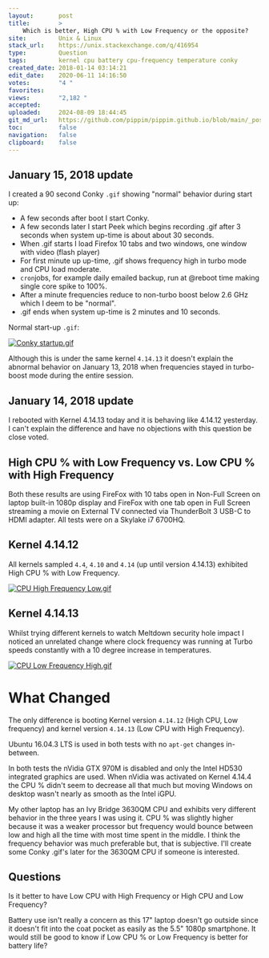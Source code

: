 ```yaml
---
layout:       post
title:        >
    Which is better, High CPU % with Low Frequency or the opposite?
site:         Unix & Linux
stack_url:    https://unix.stackexchange.com/q/416954
type:         Question
tags:         kernel cpu battery cpu-frequency temperature conky
created_date: 2018-01-14 03:14:21
edit_date:    2020-06-11 14:16:50
votes:        "4 "
favorites:    
views:        "2,182 "
accepted:     
uploaded:     2024-08-09 18:44:45
git_md_url:   https://github.com/pippim/pippim.github.io/blob/main/_posts/2018/2018-01-14-Which-is-better_-High-CPU-_-with-Low-Frequency-or-the-opposite_.md
toc:          false
navigation:   false
clipboard:    false
---
```


## January 15, 2018 update

I created a 90 second Conky `.gif` showing "normal" behavior during start up:

- A few seconds after boot I start Conky.
- A few seconds later I start Peek which begins recording .gif after 3 seconds when system up-time is about about 30 seconds.
- When .gif starts I load Firefox 10 tabs and two windows, one window with video (flash player)
- For first minute up up-time, .gif shows frequency high in turbo mode and CPU load moderate.
- `cron`jobs, for example daily emailed backup, run at @reboot time making single core spike to 100%.
- After a minute frequencies reduce to non-turbo boost below 2.6 GHz which I deem to be "normal".
- .gif ends when system up-time is 2 minutes and 10 seconds.

Normal start-up `.gif`:

[![Conky startup.gif][1]][1]

Although this is under the same kernel `4.14.13` it doesn't explain the abnormal behavior on January 13, 2018 when frequencies stayed in turbo-boost mode during the entire session.

## January 14, 2018 update

I rebooted with Kernel 4.14.13 today and it is behaving like 4.14.12 yesterday. I can't explain the difference and have no objections with  this question be close voted.

## High CPU % with Low Frequency vs. Low CPU % with High Frequency

Both these results are using FireFox with 10 tabs open in Non-Full Screen on laptop built-in 1080p display and FireFox with one tab open in Full Screen streaming a movie on External TV connected via ThunderBolt 3 USB-C to HDMI adapter. All tests were on a Skylake i7 6700HQ.

## Kernel 4.14.12

All kernels sampled `4.4`, `4.10` and `4.14` (up until version 4.14.13) exhibited High CPU % with Low Frequency.

[![CPU High Frequency Low.gif ][2]][2]

## Kernel 4.14.13

Whilst trying different kernels to watch Meltdown security hole impact I noticed an unrelated change where clock frequency was running at Turbo speeds constantly with a 10 degree increase in temperatures.

[![CPU Low Frequency High.gif][3]][3]

# What Changed

The only difference is booting Kernel version `4.14.12` (High CPU, Low frequency) and kernel version `4.14.13` (Low CPU with High Frequency). 

Ubuntu 16.04.3 LTS is used in both tests with no `apt-get` changes in-between.

In both tests the nVidia GTX 970M is disabled and only the Intel HD530 integrated graphics are used. When nVidia was activated on Kernel 4.14.4 the CPU % didn't seem to decrease all that much but moving Windows on desktop wasn't nearly as smooth as the Intel iGPU.

My other laptop has an Ivy Bridge 3630QM CPU and exhibits very different behavior in the three years I was using it. CPU % was slightly higher because it was a weaker processor but frequency would bounce between low and high all the time with most time spent in the middle. I think the frequency behavior was much preferable but, that is subjective. I'll create some Conky .gif's later for the 3630QM CPU if someone is interested.

## Questions

Is it better to have Low CPU with High Frequency or High CPU and Low Frequency?

Battery use isn't really a concern as this 17" laptop doesn't go outside since it doesn't fit into the coat pocket as easily as the 5.5" 1080p smartphone. It would still be good to know if Low CPU % or Low Frequency is better for battery life?

  [1]: https://pippim.github.io/assets/img/posts/2018/32XjR.gif
  [2]: https://pippim.github.io/assets/img/posts/2018/Nrc2X.gif
  [3]: https://pippim.github.io/assets/img/posts/2018/J3Dai.gif
